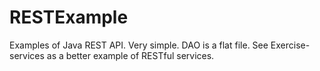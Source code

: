 # RESTExample
Examples of Java REST API. Very simple. DAO is a flat file.
See Exercise-services as a better example of RESTful services.
